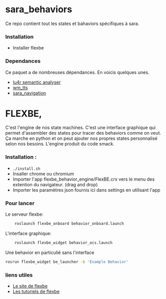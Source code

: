 # sara_behaviors
Ce repo contient tout les states et bahaviors spécifiques à sara.

### Installation
- Installer flexbe

### Dependances
Ce paquet a de nombreuses dépendances. En voicis quelques unes.
- [lu4r semantic analyser](https://drive.google.com/file/d/0BwncD7Fw45HYd3JfZEIyQ0FSMU0/view)
- [wm_tts](https://github.com/WalkingMachine/wm_tts)
- [sara_navigation](https://github.com/WalkingMachine/sara_navigation)


# FLEXBE,

C'est l'engine de nos state machines. C'est une interface graphique qui permet d'assembler des states pour tracer des behaviors comme on veut. Ça    marche en python et on peut ajouter nos propres states personnalisé selon nos besoins. L'engine produit du code smack.

### Installation :
- `./install.sh`
- Insaller chrome ou chromium
- Importer l'app flexbe_behavior_engine/FlexBE.crx vers le menu des extention du navigateur. (drag and drop)
- Importer les paramètres json fournis ici dans settings en utilisant l'app

### Pour lancer
Le serveur flexbe:
```sh
    roslaunch flexbe_onboard behavior_onboard.launch
```
L'interface graphique:
```sh
    roslaunch flexbe_widget behavior_ocs.launch
```
Une behavior en particulié sans l'interface
```sh
rosrun flexbe_widget be_launcher -b 'Example Behavior'
```
### liens utiles
- [Le site de flexbe](http://philserver.bplaced.net/fbe/index.php)
- [Les tutoriels de flexbe](http://wiki.ros.org/flexbe/Tutorials)
